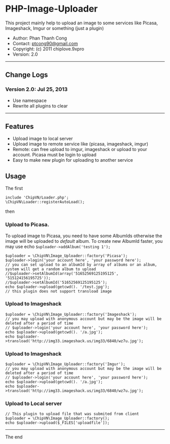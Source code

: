 # PHP-Image-Uploader
This project mainly help to upload an image to some services like Picasa, Imageshack, Imgur or something (just a plugin)
* Author: Phan Thanh Cong 
* Contact: ptcong90@gmail.com
* Copyright: (c) 2011 chiplove.9xpro
* Version: 2.0

***
## Change Logs
### Version 2.0: Jul 25, 2013
* Use namespace
* Rewrite all plugins to clear 

***
## Features
* Upload image to local server
* Upload image to remote service like (picasa, imageshack, imgur)
* Remote: can free upload to imgur, imageshack or upload to your account. Picasa must be login to upload
* Easy to make new plugin for uploading to another service

## Usage
The first

    include 'ChipVN/Loader.php';
    \ChipVN\Loader::registerAutoLoad();


then 
### Upload to Picasa.
To upload image to Picasa, you need to have some AlbumIds otherwise the image will be uploaded to _default_ album.
To create new AlbumId faster, you may use echo `$uploader->addAlbum('testing 1');`

    $uploader = \ChipVN\Image_Uploader::factory('Picasa');
    $uploader->login('your account here', 'your password here');
    // you can set upload to an albumId by array of albums or an album, system will get a random album to upload 
    //$uploader->setAlbumId(array('51652569125195125', '515124156195725'));
    //$uploader->setAlbumId('51652569125195125');
    echo $uploader->upload(getcwd(). '/test.jpg');
    // this plugin does not support transload image

### Upload to Imageshack
    $uploader = \ChipVN\Image_Uploader::factory('Imageshack');
    // you may upload with anonymous account but may be the image will be deleted after a period of time
    // $uploader->login('your account here', 'your password here');
    echo $uploader->upload(getcwd(). '/a.jpg');
    echo $uploader->transload('http://img33.imageshack.us/img33/6840/wz7u.jpg');

### Upload to Imageshack
    $uploader = \ChipVN\Image_Uploader::factory('Imgur');
    // you may upload with anonymous account but may be the image will be deleted after a period of time
    // $uploader->login('your account here', 'your password here');
    echo $uploader->upload(getcwd(). '/a.jpg');
    echo $uploader->transload('http://img33.imageshack.us/img33/6840/wz7u.jpg');


### Upload to Local server
    // This plugin to upload file that was submited from client
    $uploader = \ChipVN\Image_Uploader::factory();
    echo $uploader->upload($_FILES['uploadfile']);

***
The end